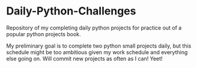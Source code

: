 # Daily-Python-Challenges
Repository of my completing daily python projects for practice out of a popular python projects book.

My preliminary goal is to complete two python small projects daily, but this schedule might be too ambitious given my
work schedule and everything else going on. Will commit new projects as often as I can!
Yeet!